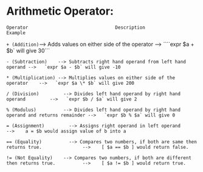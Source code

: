 # Arithmetic Operator:

```Operator			                       Description								                                Example```

```+ (Addition)```--> Adds values on either side of the operator -->   ````expr $a + $b` will give 30```

```- (Subtraction)    --> Subtracts right hand operand from left hand operand -->   `expr $a - $b` will give -10```

```* (Multiplication) --> Multiplies values on either side of the operator    -->   `expr $a \* $b` will give 200```

```/ (Division)		    --> Divides left hand operand by right hand operand			-->   `expr $b / $a` will give 2```

```% (Modulus)		    --> Divides left hand operand by right hand operand and returns remainder -->   `expr $b % $a` will give 0```

```= (Assignment)		  --> Assigns right operand in left operand					                        -->    a = $b would assign value of b into a```

```== (Equality)		  --> Compares two numbers, if both are same then returns true.		          -->    [ $a == $b ] would return false.```

```!= (Not Equality)	--> Compares two numbers, if both are different then returns true.		    -->    [ $a != $b ] would return true.```

